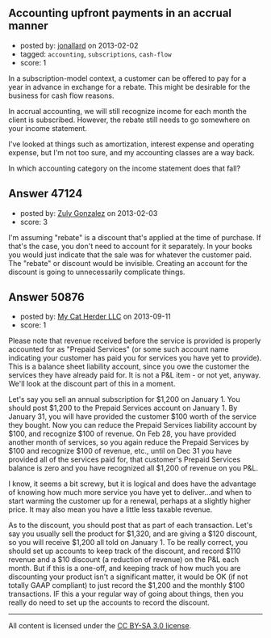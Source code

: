 ## Accounting upfront payments in an accrual manner

- posted by: [jonallard](https://stackexchange.com/users/-1/11190-jonallard) on 2013-02-02
- tagged: `accounting`, `subscriptions`, `cash-flow`
- score: 1

In a subscription-model context, a customer can be offered to pay for a year in advance in exchange for a rebate. This might be desirable for the business for cash flow reasons.

In accrual accounting, we will still recognize income for each month the client is subscribed. However, the rebate still needs to go somewhere on your income statement.

I've looked at things such as amortization, interest expense and operating expense, but I'm not too sure, and my accounting classes are a way back.

In which accounting category on the income statement does that fall?


## Answer 47124

- posted by: [Zuly Gonzalez](https://stackexchange.com/users/-1/2692-zuly-gonzalez) on 2013-02-03
- score: 3

I'm assuming "rebate" is a discount that's applied at the time of purchase. If that's the case, you don't need to account for it separately. In your books you would just indicate that the sale was for whatever the customer paid. The "rebate" or discount would be invisible. Creating an account for the discount is going to unnecessarily complicate things.


## Answer 50876

- posted by: [My Cat Herder LLC](https://stackexchange.com/users/-1/27810-my-cat-herder-llc) on 2013-09-11
- score: 1

Please note that revenue received before the service is provided is properly accounted for as "Prepaid Services" (or some such account name indicating your customer has paid you for services you have yet to provide).  This is a balance sheet liability account, since you owe the customer the services they have already paid for. It is not a P&L item - or not yet, anyway.  We'll look at the discount part of this in a moment.

Let's say you sell an annual subscription for $1,200 on January 1.  You should post $1,200 to the Prepaid Services account on January 1.  By January 31, you will have provided the customer $100 worth of the service they bought.  Now you can reduce the Prepaid Services liability account by $100, and recognize $100 of revenue.  On Feb 28, you have provided another month of services, so you again reduce the Prepaid Services by $100 and recognize $100 of revenue, etc., until on Dec 31 you have provided all of the services paid for, that customer's Prepaid Services balance is zero and you have recognized all $1,200 of revenue on you P&L.  

I know, it seems a bit screwy, but it is logical and does have the advantage of knowing how much more service you have yet to deliver...and when to start warming the customer up for a renewal, perhaps at a slightly higher price.  It may also mean you have a little less taxable revenue.

As to the discount, you should post that as part of each transaction.  Let's say you usually sell the product for $1,320, and are giving a $120 discount, so you will receive $1,200 all told on January 1.  To be really correct, you should set up accounts to keep track of the discount, and record $110 revenue and a $10 discount (a reduction of revenue) on the P&L each month.  But if this is a one-off, and keeping track of how much you are discounting your product isn't a significant matter, it would be OK (if not totally GAAP compliant) to just record the $1,200 and the monthly $100 transactions.  IF this a your regular way of going about things, then you really do need to set up the accounts to record the discount.







---

All content is licensed under the [CC BY-SA 3.0 license](https://creativecommons.org/licenses/by-sa/3.0/).
